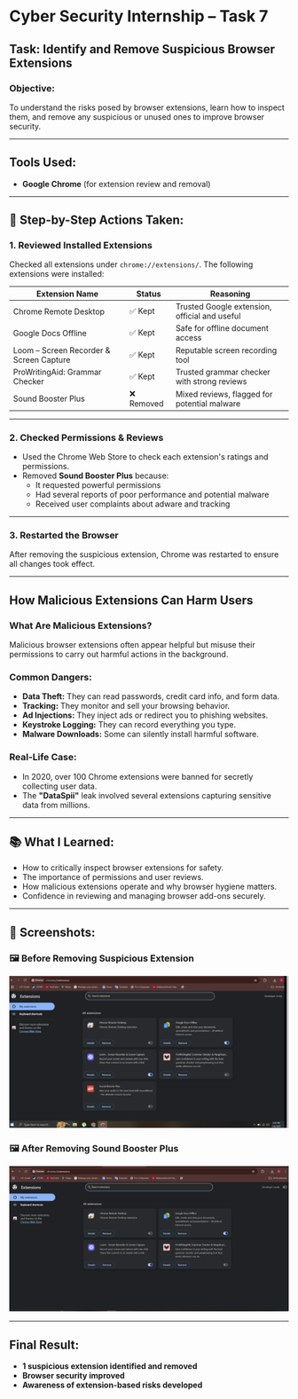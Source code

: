 # Cyber Security Internship – Task 7

## Task: Identify and Remove Suspicious Browser Extensions

### Objective:
To understand the risks posed by browser extensions, learn how to inspect them, and remove any suspicious or unused ones to improve browser security.

---

## Tools Used:
- **Google Chrome** (for extension review and removal)

---

## 🔎 Step-by-Step Actions Taken:

### 1. **Reviewed Installed Extensions**
Checked all extensions under `chrome://extensions/`. The following extensions were installed:

| Extension Name                         | Status     | Reasoning                                               |
|----------------------------------------|------------|---------------------------------------------------------|
| Chrome Remote Desktop                  | ✅ Kept     | Trusted Google extension, official and useful           |
| Google Docs Offline                    | ✅ Kept     | Safe for offline document access                        |
| Loom – Screen Recorder & Screen Capture| ✅ Kept     | Reputable screen recording tool                         |
| ProWritingAid: Grammar Checker         | ✅ Kept     | Trusted grammar checker with strong reviews             |
| Sound Booster Plus                     | ❌ Removed  | Mixed reviews, flagged for potential malware            |

---

### 2. **Checked Permissions & Reviews**
- Used the Chrome Web Store to check each extension's ratings and permissions.
- Removed **Sound Booster Plus** because:
  - It requested powerful permissions
  - Had several reports of poor performance and potential malware
  - Received user complaints about adware and tracking

---

### 3. **Restarted the Browser**
After removing the suspicious extension, Chrome was restarted to ensure all changes took effect.

---

## How Malicious Extensions Can Harm Users

### What Are Malicious Extensions?
Malicious browser extensions often appear helpful but misuse their permissions to carry out harmful actions in the background.

### Common Dangers:
- **Data Theft:** They can read passwords, credit card info, and form data.
- **Tracking:** They monitor and sell your browsing behavior.
- **Ad Injections:** They inject ads or redirect you to phishing websites.
- **Keystroke Logging:** They can record everything you type.
- **Malware Downloads:** Some can silently install harmful software.

### Real-Life Case:
- In 2020, over 100 Chrome extensions were banned for secretly collecting user data.
- The **"DataSpii"** leak involved several extensions capturing sensitive data from millions.

---

## 📚 What I Learned:
- How to critically inspect browser extensions for safety.
- The importance of permissions and user reviews.
- How malicious extensions operate and why browser hygiene matters.
- Confidence in reviewing and managing browser add-ons securely.

---

## 📸 Screenshots:

### 🖼️ Before Removing Suspicious Extension
![Before](screenshots/before.png)

### 🖼️ After Removing Sound Booster Plus
![After](screenshots/after.png)

---

## Final Result:
- **1 suspicious extension identified and removed**
- **Browser security improved**
- **Awareness of extension-based risks developed**


